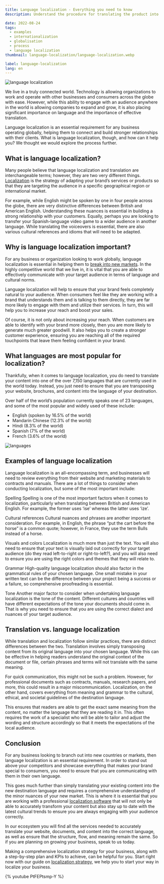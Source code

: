 ```yaml
---
title: Language localization - Everything you need to know 
description: Understand the procedure for translating the product into the language appropriate for the specific geographic market.

date: 2022-08-24
tags: 
  - examples
  - internationalization
  - globalisation
  - process
  - language localization
thumbnail: language-localization/language-localization.webp

label: language-localization
lang: en
---
```



![language localization](language-localization.webp)

We live in a truly connected world. Technology is allowing organizations to work and operate with other businesses and consumers across the globe with ease. However, while this ability to engage with an audience anywhere in the world is allowing companies to expand and grow, it is also placing significant importance on language and the importance of effective translation. 

Language localization is an essential requirement for any business operating globally, helping them to connect and build stronger relationships with their clients. What is language localization, though, and how can it help you? We thought we would explore the process further.


## What is language localization?
Many people believe that language localization and translation are interchangeable terms; however, they are two very different things. <a href="../localization/" title="Localization">Localization</a> is the strategy of adapting your brand’s services or products so that they are targeting the audience in a specific geographical region or international market. 

For example, while English might be spoken by one in four people across the globe, there are very distinctive differences between British and American English. Understanding these nuances is essential in building a strong relationship with your customers. Equally, perhaps you are looking to transfer your Spanish-language video game to a wider audience in another language. While translating the voiceovers is essential, there are also various cultural references and idioms that will need to be adapted. 

## Why is language localization important?
For any business or organization looking to work globally, language localization is essential in helping them to <a href="/blog/market-expansion/" title="market expansion strategy">break into new markets</a>. In the highly competitive world that we live in, it is vital that you are able to effectively communicate with your target audience in terms of language and cultural norms. 
  
Language localization will help to ensure that your brand feels completely natural to your audience. When consumers feel like they are working with a brand that understands them and is talking to them directly, they are far more likely to engage with them and utilize their services. In turn, this will help you to increase your reach and boost your sales.

Of course, it is not only about increasing your reach. When customers are able to identify with your brand more closely, then you are more likely to generate much greater goodwill. It also helps you to create a stronger customer experience, ensuring you are reaching all of the required touchpoints that leave them feeling confident in your brand. 

## What languages are most popular for localization?
 Thankfully, when it comes to language localization, you do need to translate your content into one of the over 7,150 languages that are currently used in the world today. Instead, you just need to ensure that you are transposing your website, brochures, and content into the language of your destination. 

Over half of the world’s population currently speaks one of 23 languages, and some of the most popular and widely used of these include:
- English (spoken by 16.5% of the world)
- Mandarin Chinese (12.3% of the world)
- Hindi (8.3% of the world)
- Spanish (7% of the world)
- French (3.6% of the world)

![languages](languages.webp)

## Examples of language localization
Language localization is an all-encompassing term, and businesses will need to review everything from their website and marketing materials to contracts and manuals. There are a lot of things to consider when conducting localization, but some of the most important include:

Spelling 
Spelling is one of the most important factors when it comes to localization, particularly when translating between British and American English. For example, the former uses ‘ise’ whereas the latter uses ‘ize’. 

Cultural references 
Cultural nuances and phrases are another important consideration. For example, in English, the phrase “put the cart before the horse” is a common quote; however, in France, they use the term Bulls instead of a horse.

Visuals and colors 
Localization is much more than just the text. You will also need to ensure that your text is visually laid out correctly for your target audience (do they read left-to-right or right-to-left?), and you will also need to ensure you are using the right colors and themes that they will relate to. 

Grammar
High-quality language localization should also factor in the grammatical rules of your chosen language. 
One small mistake in your written text can be the difference between your project being a success or a failure, so comprehensive proofreading is essential. 

Tone 
Another major factor to consider when undertaking language localization is the tone of the content. Different cultures and countries will have different expectations of the tone your documents should come in. That is why you need to ensure that you are using the correct dialect and nuances of your target audience. 

## Translation vs. language localization
While translation and localization follow similar practices, there are distinct differences between the two. Translation involves simply transposing content from its original language into your chosen language. While this can be effective in helping readers understand the original context of the document or file, certain phrases and terms will not translate with the same meaning. 

For quick communication, this might not be such a problem. However, for professional documents such as contracts, manuals, research papers, and more, this could result in a major miscommunication. Localization, on the other hand, covers everything from meaning and grammar to the cultural, ethical, and societal guidelines of the destination language. 

This ensures that readers are able to get the exact same meaning from the content, no matter the language that they are reading it in. This often requires the work of a specialist who will be able to tailor and adjust the wording and structure accordingly so that it meets the expectations of the local audience. 

## Conclusion 
For any business looking to branch out into new countries or markets, then language localization is an essential requirement. In order to stand out above your competitors and showcase everything that makes your brand special to consumers, you need to ensure that you are communicating with them in their own language. 

This goes much further than simply translating your existing content into the new destination language and requires a comprehensive understanding of the minor nuances of your new market. This is where it is essential that you are working with a professional <a href="https://locize.com" title="localization software">localization software</a> that will not only be able to accurately transform your content but also stay up to date with the latest cultural trends to ensure you are always engaging with your audience correctly. 

In our ecosystem you will find all the services needed to accurately translate your website, documents, and content into the correct language, as well as ensure that the structure, flow, and meaning remain the same. So if you are planning on growing your business, speak to us today. 

Making a comprehensive localization strategy for your business, along with a step-by-step plan and KPIs to achieve, can be helpful for you. Start right now with our guide on <a href="https://locize.com" title="localization strategy">localization strategy</a>, we help you to start your way in localize your business.

{% youtube PtFEPtsmp-Y %}







